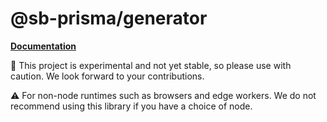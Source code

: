 # @sb-prisma/generator

**[Documentation](https://github.com/aiji42/sb-prisma)**

🔧 This project is experimental and not yet stable, so please use with caution. We look forward to your contributions.

⚠️ For non-node runtimes such as browsers and edge workers. We do not recommend using this library if you have a choice of node.